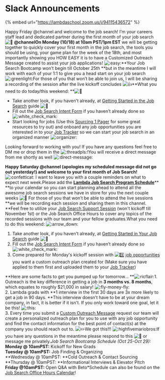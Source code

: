 # Slack Announcements

{% embed url="https://lambdaschool.zoom.us/j/94115436572" %}



Happy Friday @channel and welcome to the job search! I’m your careers staff lead and dedicated partner during the first month of your job search ![:handshake:](https://slack-imgs.com/?c=1\&o1=gu\&url=https%3A%2F%2Fa.slack-edge.com%2Fproduction-standard-emoji-assets%2F13.0%2Fgoogle-medium%2F1f91d%402x.png) **@channelOn Monday (10/18) at 10am PST/1pm EST** we will be getting together to quickly cover your first month in the job search, the tools you should be using, your game plan for the week of the 18th, and most importantly showing you HOW EASY it is to have a Customized Outreach Message created to assist your job applications! ![:easy:](https://slack-imgs.com/?c=1\&o1=gu\&url=https%3A%2F%2Femoji.slack-edge.com%2FTSZCHB482%2Feasy%2Fd95a3dca43561e01.png)**Your Job Search Bootcamp won't begin till October 25th **but in the meantime I will work with each of your 1:1 to give you a head start on your job search ![:greenlight:](https://slack-imgs.com/?c=1\&o1=gu\&url=https%3A%2F%2Femoji.slack-edge.com%2FTSZCHB482%2Fgreenlight%2Fb320bd781485fbb4.png)For those of you that won’t be able to join us, I will be sharing a recording of the session after the live kickoff concludes ![:thumbsup:](https://slack-imgs.com/?c=1\&o1=gu\&url=https%3A%2F%2Fa.slack-edge.com%2Fproduction-standard-emoji-assets%2F13.0%2Fgoogle-medium%2F1f44d%402x.png)**What you need to do today/this weekend: **![:memo:](https://slack-imgs.com/?c=1\&o1=gu\&url=https%3A%2F%2Fa.slack-edge.com%2Fproduction-standard-emoji-assets%2F13.0%2Fgoogle-medium%2F1f4dd%402x.png)

* Take another look, if you haven't already, at [Getting Started in the Job Search](https://www.notion.so/Getting-Started-in-Job-Search-d0cd969ab1c147ccbe0ba1c2c6685241)  guide ![:book:](https://slack-imgs.com/?c=1\&o1=gu\&url=https%3A%2F%2Fa.slack-edge.com%2Fproduction-standard-emoji-assets%2F13.0%2Fgoogle-medium%2F1f4d6%402x.png)
* Fill out the [Job Search Intent Form](https://airtable.com/shrz3tX6QTJqUS5ay) if you haven’t already done so ![:white\_check\_mark:](https://slack-imgs.com/?c=1\&o1=gu\&url=https%3A%2F%2Fa.slack-edge.com%2Fproduction-standard-emoji-assets%2F13.0%2Fgoogle-medium%2F2705%402x.png)
* Start looking for jobs (Use this [Sourcing 1 Pager](https://docs.google.com/document/d/1CBIHvb97LQppwWx2mSlYWVIjNdl42EdCYnXYljUot9c/edit?usp=sharing) for some great resources to try out) and onboard any job opportunities you are interested in to your [Job Tracker](https://careers.lambdaschool.com/jobtracker) so we can start your job search in an organized manner ![:organizer:](https://slack-imgs.com/?c=1\&o1=gu\&url=https%3A%2F%2Femoji.slack-edge.com%2FTSZCHB482%2Forganizer%2F458064967bf8b540.png)

Looking forward to working with you! If you have any questions feel free to DM me or drop them in the ![:threadpls:](https://slack-imgs.com/?c=1\&o1=gu\&url=https%3A%2F%2Femoji.slack-edge.com%2FTSZCHB482%2Fthreadpls%2F23836ddb1a5a37dd.png)!You will receive a direct message from me shortly as well ![:direct-message:](https://slack-imgs.com/?c=1\&o1=gu\&url=https%3A%2F%2Femoji.slack-edge.com%2FTSZCHB482%2Fdirect-message%2Fb17d3eb7f1ef783d.png)



**Happy Saturday @channel (apologies my scheduled message did not go out yesterday!) and welcome to your first month of Job Search!** ![:confetticat:](https://slack-imgs.com/?c=1\&o1=gu\&url=https%3A%2F%2Femoji.slack-edge.com%2FTSZCHB482%2Fconfetticat%2F3debfc2371fb6a4a.gif) I want to leave you with a couple reminders on what to expect next week.Please add the [**Lambda Job Search Program Schedule**](https://calendar.google.com/calendar/u/0?cid=bGFtYmRhc2Nob29sLmNvbV9icjhmc3RwZmM4Zm1kcjJ0NDhkOXFoODU5Y0Bncm91cC5jYWxlbmRhci5nb29nbGUuY29t)** **to your calendar so you can start planning ahead to attend all the awesome job search sessions we have in store for you the next couple weeks ![:eyes:](https://slack-imgs.com/?c=1\&o1=gu\&url=https%3A%2F%2Fa.slack-edge.com%2Fproduction-standard-emoji-assets%2F13.0%2Fgoogle-medium%2F1f440%402x.png) For those of you that won’t be able to attend the live sessions **we will be recording each session and sharing them in this channel. **Feel free to utilize your [Job Search Support Session](https://calendly.com/beto-garza) (won't kickoff till November 1st) or the Job Search Office Hours to cover any topics of the recorded sessions with our team and your fellow graduates.What you need to do this weekend: ![:arrow\_down:](https://slack-imgs.com/?c=1\&o1=gu\&url=https%3A%2F%2Fa.slack-edge.com%2Fproduction-standard-emoji-assets%2F13.0%2Fgoogle-medium%2F2b07-fe0f%402x.png)

1. Take another look, if you haven't already, at [Getting Started in Your Job Search](https://www.notion.so/Getting-Started-in-Job-Search-d0cd969ab1c147ccbe0ba1c2c6685241) guide ![:book:](https://slack-imgs.com/?c=1\&o1=gu\&url=https%3A%2F%2Fa.slack-edge.com%2Fproduction-standard-emoji-assets%2F13.0%2Fgoogle-medium%2F1f4d6%402x.png)
2. Fill out the [Job Search Intent Form](https://airtable.com/shrz3tX6QTJqUS5ay) if you haven’t already done so ![:white\_check\_mark:](https://slack-imgs.com/?c=1\&o1=gu\&url=https%3A%2F%2Fa.slack-edge.com%2Fproduction-standard-emoji-assets%2F13.0%2Fgoogle-medium%2F2705%402x.png)&#x20;
3. Come prepared for Monday's kickoff session with ![:three:](https://slack-imgs.com/?c=1\&o1=gu\&url=https%3A%2F%2Fa.slack-edge.com%2Fproduction-standard-emoji-assets%2F13.0%2Fgoogle-medium%2F0033-fe0f-20e3%402x.png) [job opportunities](https://careers.lambdaschool.com/jobfinder) you want a custom outreach plan created for (Make sure you have applied to them first and uploaded them to your [Job Tracker](https://careers.lambdaschool.com/jobtracker))

**Here are some facts to get you pumped up for tomorrow... **![:ricflair:](https://slack-imgs.com/?c=1\&o1=gu\&url=https%3A%2F%2Femoji.slack-edge.com%2FTSZCHB482%2Fricflair%2F1e8164693e916561.gif)1. Outreach is the key difference in getting a job in **3 months vs. 8 months**, which equates to roughly $21,000 in salary! ![:fly-money-fly:](https://slack-imgs.com/?c=1\&o1=gu\&url=https%3A%2F%2Femoji.slack-edge.com%2FTSZCHB482%2Ffly-money-fly%2F900d312f4e765223.gif)\
2\. Lambda grads with **1 interview in the first 30 days are 3x more likely to get a job in 90 days. **This interview doesn't have to be at your dream company, in fact, it is better if it isn't. If you only work toward one goal, let it be this! ![:this:](https://slack-imgs.com/?c=1\&o1=gu\&url=https%3A%2F%2Femoji.slack-edge.com%2FTSZCHB482%2Fthis-9784%2F86aab44216e769fe.gif)\
3\. Every time you submit a [Custom Outreach Message](https://airtable.com/shrDZgl0o92rMugIh) request our team will create a personalized outreach plan for you to use with any job opportunity and find the contact information for the best point of contact(s) at the company you should reach out to. ![:pencil2:](https://slack-imgs.com/?c=1\&o1=gu\&url=https%3A%2F%2Fa.slack-edge.com%2Fproduction-standard-emoji-assets%2F13.0%2Fgoogle-medium%2F270f-fe0f%402x.png)We got this!!! ![:highfivemariobros:](https://slack-imgs.com/?c=1\&o1=gu\&url=https%3A%2F%2Femoji.slack-edge.com%2FTSZCHB482%2Fhighfivemariobros%2Fc53685d65bb729db.gif)If you have any questions in the meantime please respond to this ![:thread:](https://slack-imgs.com/?c=1\&o1=gu\&url=https%3A%2F%2Fa.slack-edge.com%2Fproduction-standard-emoji-assets%2F13.0%2Fgoogle-medium%2F1f9f5%402x.png) or message me privately._Job Search Bootcamp Schedule (Oct 25-Oct 29):_\
**Monday @ 10amPST:** Kickoff for New Grads\
**Tuesday @ 10amPST:** Job Finding & Organizing\
**Wednesday @ 10amPST: **Cold Outreach & Contact Sourcing\
**Thursday @ 10amPST: **Informational Interviews & Elevator Pitch\
**Friday @10amPST:** Open Q\&A with Beto\*Schedule can also be found on the [Job Search Office Hours Calendar](https://calendar.google.com/calendar/u/0/r?cid=bGFtYmRhc2Nob29sLmNvbV9icjhmc3RwZmM4Zm1kcjJ0NDhkOXFoODU5Y0Bncm91cC5jYWxlbmRhci5nb29nbGUuY29t)!





